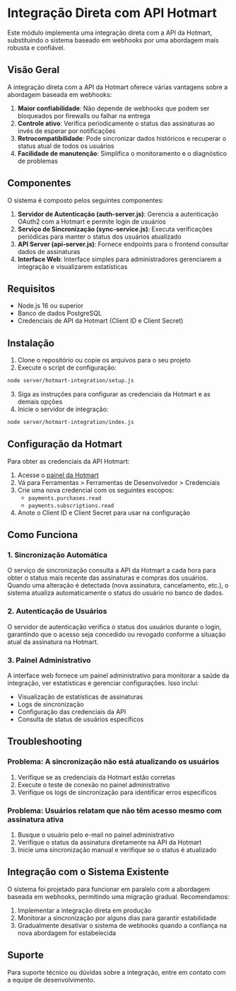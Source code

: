 # Integração Direta com API Hotmart

Este módulo implementa uma integração direta com a API da Hotmart, substituindo o sistema baseado em webhooks por uma abordagem mais robusta e confiável.

## Visão Geral

A integração direta com a API da Hotmart oferece várias vantagens sobre a abordagem baseada em webhooks:

1. **Maior confiabilidade**: Não depende de webhooks que podem ser bloqueados por firewalls ou falhar na entrega
2. **Controle ativo**: Verifica periodicamente o status das assinaturas ao invés de esperar por notificações
3. **Retrocompatibilidade**: Pode sincronizar dados históricos e recuperar o status atual de todos os usuários
4. **Facilidade de manutenção**: Simplifica o monitoramento e o diagnóstico de problemas

## Componentes

O sistema é composto pelos seguintes componentes:

1. **Servidor de Autenticação (auth-server.js)**: Gerencia a autenticação OAuth2 com a Hotmart e permite login de usuários
2. **Serviço de Sincronização (sync-service.js)**: Executa verificações periódicas para manter o status dos usuários atualizado
3. **API Server (api-server.js)**: Fornece endpoints para o frontend consultar dados de assinaturas
4. **Interface Web**: Interface simples para administradores gerenciarem a integração e visualizarem estatísticas

## Requisitos

- Node.js 16 ou superior
- Banco de dados PostgreSQL
- Credenciais de API da Hotmart (Client ID e Client Secret)

## Instalação

1. Clone o repositório ou copie os arquivos para o seu projeto
2. Execute o script de configuração:

```bash
node server/hotmart-integration/setup.js
```

3. Siga as instruções para configurar as credenciais da Hotmart e as demais opções
4. Inicie o servidor de integração:

```bash
node server/hotmart-integration/index.js
```

## Configuração da Hotmart

Para obter as credenciais da API Hotmart:

1. Acesse o [painel da Hotmart](https://app-vlc.hotmart.com/)
2. Vá para Ferramentas > Ferramentas de Desenvolvedor > Credenciais
3. Crie uma nova credencial com os seguintes escopos:
   - `payments.purchases.read`
   - `payments.subscriptions.read`
4. Anote o Client ID e Client Secret para usar na configuração

## Como Funciona

### 1. Sincronização Automática

O serviço de sincronização consulta a API da Hotmart a cada hora para obter o status mais recente das assinaturas e compras dos usuários. Quando uma alteração é detectada (nova assinatura, cancelamento, etc.), o sistema atualiza automaticamente o status do usuário no banco de dados.

### 2. Autenticação de Usuários

O servidor de autenticação verifica o status dos usuários durante o login, garantindo que o acesso seja concedido ou revogado conforme a situação atual da assinatura na Hotmart.

### 3. Painel Administrativo

A interface web fornece um painel administrativo para monitorar a saúde da integração, ver estatísticas e gerenciar configurações. Isso inclui:

- Visualização de estatísticas de assinaturas
- Logs de sincronização
- Configuração das credenciais da API
- Consulta de status de usuários específicos

## Troubleshooting

### Problema: A sincronização não está atualizando os usuários

1. Verifique se as credenciais da Hotmart estão corretas
2. Execute o teste de conexão no painel administrativo
3. Verifique os logs de sincronização para identificar erros específicos

### Problema: Usuários relatam que não têm acesso mesmo com assinatura ativa

1. Busque o usuário pelo e-mail no painel administrativo
2. Verifique o status da assinatura diretamente na API da Hotmart
3. Inicie uma sincronização manual e verifique se o status é atualizado

## Integração com o Sistema Existente

O sistema foi projetado para funcionar em paralelo com a abordagem baseada em webhooks, permitindo uma migração gradual. Recomendamos:

1. Implementar a integração direta em produção
2. Monitorar a sincronização por alguns dias para garantir estabilidade
3. Gradualmente desativar o sistema de webhooks quando a confiança na nova abordagem for estabelecida

## Suporte

Para suporte técnico ou dúvidas sobre a integração, entre em contato com a equipe de desenvolvimento.